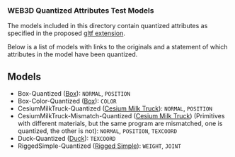 ### WEB3D Quantized Attributes Test Models ###

The models included in this directory contain quantized attributes as specified in the proposed [gltf extension](https://github.com/KhronosGroup/glTF/blob/master/extensions/Vendor/WEB3D_quantized_attributes/README.md).

Below is a list of models with links to the originals and a statement of which attributes in the model have been quantized.

## Models ##

* Box-Quantized ([Box](https://github.com/KhronosGroup/glTF/tree/master/sampleModels/Box)): `NORMAL`, `POSITION`
* Box-Color-Quantized ([Box](https://github.com/KhronosGroup/glTF/tree/master/sampleModels/Box)): `COLOR`
* CesiumMilkTruck-Quantized ([Cesium Milk Truck](https://github.com/KhronosGroup/glTF/tree/master/sampleModels/CesiumMilkTruck)): `NORMAL`, `POSITION`
* CesiumMilkTruck-Mismatch-Quantized ([Cesium Milk Truck](https://github.com/KhronosGroup/glTF/tree/master/sampleModels/CesiumMilkTruck)) (Primitives with different materials, but the same program are mismatched, one is quantized, the other is not): `NORMAL`, `POSITION`, `TEXCOORD`
* Duck-Quantized ([Duck](https://github.com/KhronosGroup/glTF/tree/master/sampleModels/Duck)): `TEXCOORD`
* RiggedSimple-Quantized ([Rigged Simple](https://github.com/KhronosGroup/glTF/tree/master/sampleModels/RiggedSimple)): `WEIGHT`, `JOINT`